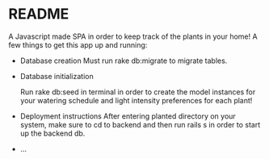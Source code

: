 # README

A Javascript made SPA in order to keep track of the plants in your home! A few things to get this app up and running: 

* Database creation
    Must run rake db:migrate to migrate tables.

* Database initialization

    Run rake db:seed in terminal in order to create the model instances for your watering schedule and light intensity preferences for each plant!


* Deployment instructions
    After entering planted directory on your system, make sure to cd to backend and then run rails s in order to start up the backend db.

* ...
